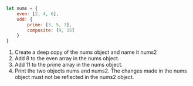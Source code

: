 ```js
let nums = {
    even: [2, 4, 6],
    odd: {
        prime: [3, 5, 7],
        composite: [9, 15]
    }
}
```
1. Create a deep copy of the nums object and name it nums2
2. Add 8 to the even array in the nums object.
3. Add 11 to the prime array in the nums object.
4. Print the two objects nums and nums2. The changes made in the nums object must not be reflected in the nums2 object.
